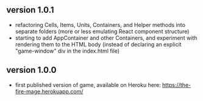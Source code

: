 ## version 1.0.1
* refactoring Cells, Items, Units, Containers, and Helper methods into separate folders (more or less emulating React component structure)
* starting to add AppContainer and other Containers, and experiment with rendering them to the HTML body (instead of declaring an explicit "game-window" div in the index.html file)


## version 1.0.0
* first published version of game, available on Heroku here: https://the-fire-mage.herokuapp.com/